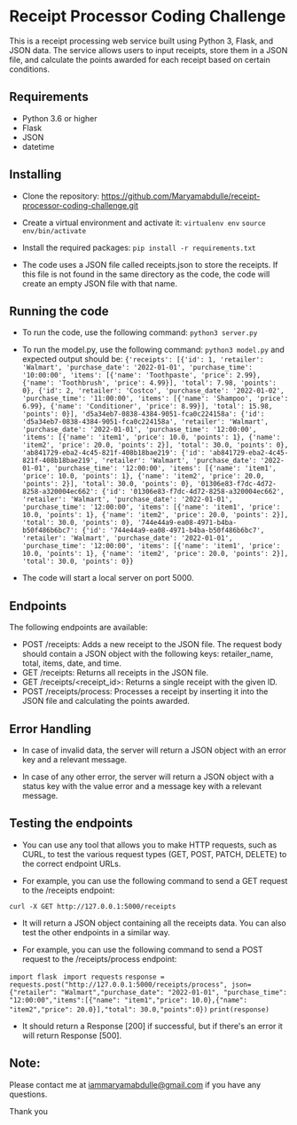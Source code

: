 # Receipt Processor Coding Challenge

This is a receipt processing web service built using Python 3, Flask, and JSON data. The service allows users to input receipts, store them in a JSON file, and calculate the points awarded for each receipt based on certain conditions.

## Requirements

- Python 3.6 or higher
- Flask
- JSON
- datetime

## Installing

- Clone the repository: https://github.com/Maryamabdulle/receipt-processor-coding-challenge.git
- Create a virtual environment and activate it:
`virtualenv env`
`source env/bin/activate`

- Install the required packages: `pip install -r requirements.txt`

- The code uses a JSON file called receipts.json to store the receipts. If this file is not found in the same directory as the code, the code will create an empty JSON file with that name.

## Running the code

- To run the code, use the following command: `python3 server.py`

- To run the model.py, use the following command: `python3 model.py` and expected output should be:
`{'receipts': [{'id': 1, 'retailer': 'Walmart', 'purchase_date': '2022-01-01', 'purchase_time': '10:00:00', 'items': [{'name': 'Toothpaste', 'price': 2.99}, {'name': 'Toothbrush', 'price': 4.99}], 'total': 7.98, 'points': 0}, {'id': 2, 'retailer': 'Costco', 'purchase_date': '2022-01-02', 'purchase_time': '11:00:00', 'items': [{'name': 'Shampoo', 'price': 6.99}, {'name': 'Conditioner', 'price': 8.99}], 'total': 15.98, 'points': 0}], 'd5a34eb7-0838-4384-9051-fca0c224158a': {'id': 'd5a34eb7-0838-4384-9051-fca0c224158a', 'retailer': 'Walmart', 'purchase_date': '2022-01-01', 'purchase_time': '12:00:00', 'items': [{'name': 'item1', 'price': 10.0, 'points': 1}, {'name': 'item2', 'price': 20.0, 'points': 2}], 'total': 30.0, 'points': 0}, 'ab841729-eba2-4c45-821f-408b18bae219': {'id': 'ab841729-eba2-4c45-821f-408b18bae219', 'retailer': 'Walmart', 'purchase_date': '2022-01-01', 'purchase_time': '12:00:00', 'items': [{'name': 'item1', 'price': 10.0, 'points': 1}, {'name': 'item2', 'price': 20.0, 'points': 2}], 'total': 30.0, 'points': 0}, '01306e83-f7dc-4d72-8258-a320004ec662': {'id': '01306e83-f7dc-4d72-8258-a320004ec662', 'retailer': 'Walmart', 'purchase_date': '2022-01-01', 'purchase_time': '12:00:00', 'items': [{'name': 'item1', 'price': 10.0, 'points': 1}, {'name': 'item2', 'price': 20.0, 'points': 2}], 'total': 30.0, 'points': 0}, '744e44a9-ea08-4971-b4ba-b50f486b6bc7': {'id': '744e44a9-ea08-4971-b4ba-b50f486b6bc7', 'retailer': 'Walmart', 'purchase_date': '2022-01-01', 'purchase_time': '12:00:00', 'items': [{'name': 'item1', 'price': 10.0, 'points': 1}, {'name': 'item2', 'price': 20.0, 'points': 2}], 'total': 30.0, 'points': 0}}`

- The code will start a local server on port 5000.

## Endpoints

The following endpoints are available:

- POST /receipts: Adds a new receipt to the JSON file. The request body should contain a JSON object with the following keys: retailer_name, total, items, date, and time.
- GET /receipts: Returns all receipts in the JSON file.
- GET /receipts/<receipt_id>: Returns a single receipt with the given ID.
- POST /receipts/process: Processes a receipt by inserting it into the JSON file and calculating the points awarded.

## Error Handling

- In case of invalid data, the server will return a JSON object with an error key and a relevant message.

- In case of any other error, the server will return a JSON object with a status key with the value error and a message key with a relevant message.

## Testing the endpoints

- You can use any tool that allows you to make HTTP requests, such as CURL, to test the various request types (GET, POST, PATCH, DELETE) to the correct endpoint URLs.

- For example, you can use the following command to send a GET request to the /receipts endpoint:

`curl -X GET http://127.0.0.1:5000/receipts`

- It will return a JSON object containing all the receipts data. You can also test the other endpoints in a similar way.

- For example, you can use the following command to send a POST request to the /receipts/process endpoint:

`import flask `
`import requests`
`response = requests.post("http://127.0.0.1:5000/receipts/process", json={"retailer": "Walmart","purchase_date": "2022-01-01", "purchase_time": "12:00:00","items":[{"name": "item1","price": 10.0},{"name": "item2","price": 20.0}],"total": 30.0,"points":0})`
`print(response)`

- It should return a Response [200] if successful, but if there's an error it will return Response [500].



## Note:

Please contact me at iammaryamabdulle@gmail.com if you have any questions. 

Thank you 




























<!-- 
################

# Installing

1. Clone the repository 
- `https://github.com/Maryamabdulle/receipt-processor-coding-challenge.git`


2. Create a virtual environment and activate it

- `virtualenv env`
- `source env/bin/activate`


3. Install the required packages 
- `pip install -r requirements.txt`

4. Create a new database and update the SQLAlchemy connection string in server.py with your own database credentials

- `engine = create_engine("postgresql://maryamabdulle:mypassword@localhost:5432/testdb")`


5. Create the necessary tables by running the following command:

- `python3 database.py`
- `python2 model.py`

6. Run the server
- `python3 server.py`

7. Test the endpoints 

## Usage

# The Project routes:

- GET /receipts: Returns all receipts in the database
- GET /receipts/<receipt_id>: Returns a single receipt with the given ID
- POST /receipts/process: Processes a receipt by inserting it into the database and calculating the points awarded


## Test the endpoints by making requests to the URLs 

- You can use any tool that allows you to make HTTP requests, such as CURL so that user is able to make the various request types (GET, POST, PATCH, DELETE) to the correct endpoint URLs.

## For example, I can use the following command to send a GET request to the /receipts endpoint:
- `curl -X GET http://127.0.0.1:5001/receipts`
- It will return a JSON object containing all the receipts data
- You can also test the other endpoints in a similar way.

## For example, I  can use the following command To sent a POST request to the /receipts/process and before that run these interactively on terminal:
- `python`
- `import flask`
- `import requests`
- `response = requests.post("http://127.0.0.1:5001/receipts/process",json={"retailer": "Walmart","purchase_date": "2022-01-01" "purchase_time": "12:00:00","items":[{"name": "item1","price": 10.0},{"name": "item2","price": 20.0}],"total": 30.0,"points":0})`
- `print(response)`

- It should be returning: Response[200] if its successful but if there's an error than it will return Response[500]


## Note:

Please contact me at iammaryamabdulle@gmail.com if you have any questions. 

Thank you  -->
